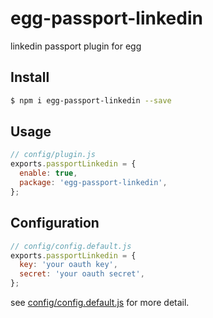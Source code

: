 # egg-passport-linkedin

linkedin passport plugin for egg

## Install

```bash
$ npm i egg-passport-linkedin --save
```

## Usage

```js
// config/plugin.js
exports.passportLinkedin = {
  enable: true,
  package: 'egg-passport-linkedin',
};
```

## Configuration

```js
// config/config.default.js
exports.passportLinkedin = {
  key: 'your oauth key',
  secret: 'your oauth secret',
};
```

see [config/config.default.js](config/config.default.js) for more detail.